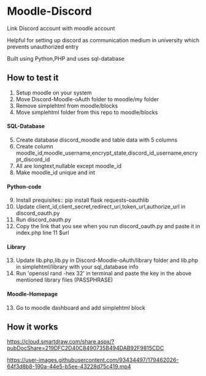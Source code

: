 # Moodle-Discord

Link Discord account with moodle account 

Helpful for setting up discord as communication medium in university which prevents unauthorized entry

Built using Python,PHP and uses sql-database


## How to test it

1. Setup moodle on your system
2. Move Discord-Moodle-oAuth folder to moodle/my folder
3. Remove simplehtml from moodle/blocks
4. Move simplehtml folder from this repo to moodle/blocks

#### SQL-Database
5. Create database discord_moodle and table data with 5 columns
6. Create column moodle_id,moodle_username,encrypt_state,discord_id_username,encrypt_discord_id
7. All are longtext,nullable except moodle_id
8. Make moodle_id unique and int

#### Python-code
9. Install prequisites::    pip install flask requests-oauthlib         
10. Update client_id,client_secret,redirect_uri,token_url,authorize_url in discord_oauth.py
11. Run discord_oauth.py
12. Copy the link that you see when you run discord_oauth.py and paste it in index.php line 11 $url

#### Library
13. Update lib.php,lib.py in Discord-Moodle-oAuth/library folder and lib.php in simplehtml/library with your sql_database info
14. Run 'openssl rand -hex 32' in terminal and paste the key in the above mentioned library files (PASSPHRASE)

#### Moodle-Homepage
13. Go to moodle dashboard and add simplehtml block


## How it works
https://cloud.smartdraw.com/share.aspx/?pubDocShare=219DFC2D40C8490735B494DAB92F9815CDC




https://user-images.githubusercontent.com/93434497/179462026-64f3d8b8-190a-44e5-b5ee-43228d75c419.mp4

